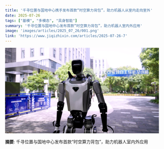 ```yaml
---
title: '千寻位置与国地中心携手发布首款“时空算力背包”，助力机器人从室内走向室外'
date: 2025-07-26
tags: ["基模", "多模态", "具身智能"]
summary: '千寻位置与国地中心发布首款“时空算力背包”，助力机器人室内外应用'
image: 'images/articles/2025_07_26/001.png'
link: 'https://www.jiqizhixin.com/articles/2025-07-26-7'
---
```

![千寻位置与国地中心携手发布首款“时空算力背包”，助力机器人从室内走向室外](images/articles/2025_07_26/001.png)

**摘要**: 千寻位置与国地中心发布首款“时空算力背包”，助力机器人室内外应用
